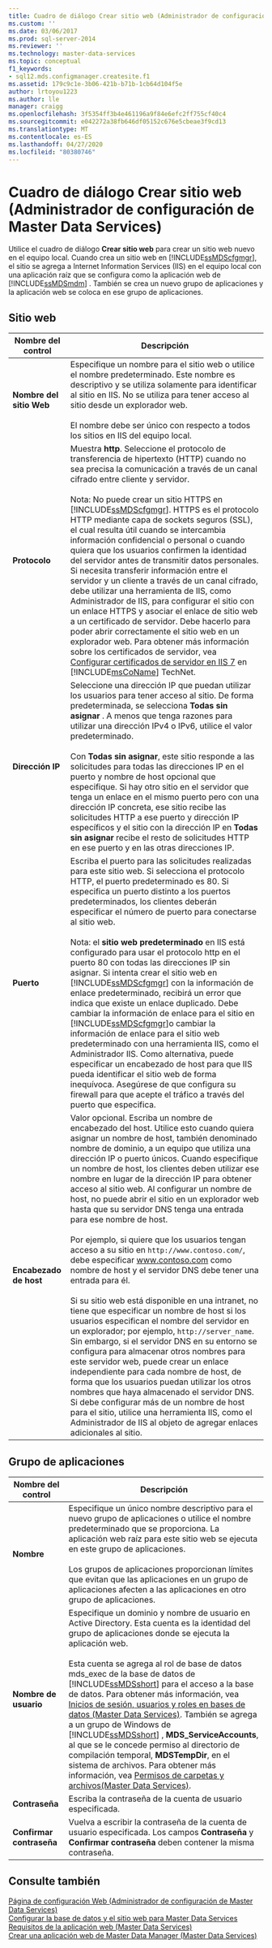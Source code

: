 ```yaml
---
title: Cuadro de diálogo Crear sitio web (Administrador de configuración de Master Data Services) | Microsoft Docs
ms.custom: ''
ms.date: 03/06/2017
ms.prod: sql-server-2014
ms.reviewer: ''
ms.technology: master-data-services
ms.topic: conceptual
f1_keywords:
- sql12.mds.configmanager.createsite.f1
ms.assetid: 179c9c1e-3b06-421b-b71b-1cb64d104f5e
author: lrtoyou1223
ms.author: lle
manager: craigg
ms.openlocfilehash: 3f5354ff3b4e461196a9f84e6efc2ff755cf40c4
ms.sourcegitcommit: e042272a38fb646df05152c676e5cbeae3f9cd13
ms.translationtype: MT
ms.contentlocale: es-ES
ms.lasthandoff: 04/27/2020
ms.locfileid: "80380746"
---
```

# <a name="create-website-dialog-box-master-data-services-configuration-manager"></a>Cuadro de diálogo Crear sitio web (Administrador de configuración de Master Data Services)
  Utilice el cuadro de diálogo **Crear sitio web** para crear un sitio web nuevo en el equipo local. Cuando crea un sitio web en [!INCLUDE[ssMDScfgmgr](../includes/ssmdscfgmgr-md.md)], el sitio se agrega a Internet Information Services (IIS) en el equipo local con una aplicación raíz que se configura como la aplicación web de [!INCLUDE[ssMDSmdm](../includes/ssmdsmdm-md.md)] . También se crea un nuevo grupo de aplicaciones y la aplicación web se coloca en ese grupo de aplicaciones.  
  
## <a name="web-site"></a>Sitio web  
  
|Nombre del control|Descripción|  
|------------------|-----------------|  
|**Nombre del sitio Web**|Especifique un nombre para el sitio web o utilice el nombre predeterminado. Este nombre es descriptivo y se utiliza solamente para identificar al sitio en IIS. No se utiliza para tener acceso al sitio desde un explorador web.<br /><br /> El nombre debe ser único con respecto a todos los sitios en IIS del equipo local.|  
|**Protocolo**|Muestra **http**. Seleccione el protocolo de transferencia de hipertexto (HTTP) cuando no sea precisa la comunicación a través de un canal cifrado entre cliente y servidor.<br /><br /> Nota: No puede crear un sitio HTTPS en [!INCLUDE[ssMDScfgmgr](../includes/ssmdscfgmgr-md.md)]. HTTPS es el protocolo HTTP mediante capa de sockets seguros (SSL), el cual resulta útil cuando se intercambia información confidencial o personal o cuando quiera que los usuarios confirmen la identidad del servidor antes de transmitir datos personales. Si necesita transferir información entre el servidor y un cliente a través de un canal cifrado, debe utilizar una herramienta de IIS, como Administrador de IIS, para configurar el sitio con un enlace HTTPS y asociar el enlace de sitio web a un certificado de servidor. Debe hacerlo para poder abrir correctamente el sitio web en un explorador web. Para obtener más información sobre los certificados de servidor, vea [Configurar certificados de servidor en IIS 7](https://go.microsoft.com/fwlink/?LinkId=163220) en [!INCLUDE[msCoName](../includes/msconame-md.md)] TechNet.|  
|**Dirección IP**|Seleccione una dirección IP que puedan utilizar los usuarios para tener acceso al sitio. De forma predeterminada, se selecciona **Todas sin asignar** . A menos que tenga razones para utilizar una dirección IPv4 o IPv6, utilice el valor predeterminado.<br /><br /> Con **Todas sin asignar**, este sitio responde a las solicitudes para todas las direcciones IP en el puerto y nombre de host opcional que especifique. Si hay otro sitio en el servidor que tenga un enlace en el mismo puerto pero con una dirección IP concreta, ese sitio recibe las solicitudes HTTP a ese puerto y dirección IP específicos y el sitio con la dirección IP en **Todas sin asignar** recibe el resto de solicitudes HTTP en ese puerto y en las otras direcciones IP.|  
|**Puerto**|Escriba el puerto para las solicitudes realizadas para este sitio web. Si selecciona el protocolo HTTP, el puerto predeterminado es 80. Si especifica un puerto distinto a los puertos predeterminados, los clientes deberán especificar el número de puerto para conectarse al sitio web.<br /><br /> Nota: el **sitio web predeterminado** en IIS está configurado para usar el protocolo http en el puerto 80 con todas las direcciones IP sin asignar. Si intenta crear el sitio web en [!INCLUDE[ssMDScfgmgr](../includes/ssmdscfgmgr-md.md)] con la información de enlace predeterminado, recibirá un error que indica que existe un enlace duplicado. Debe cambiar la información de enlace para el sitio en [!INCLUDE[ssMDScfgmgr](../includes/ssmdscfgmgr-md.md)]o cambiar la información de enlace para el sitio web predeterminado con una herramienta IIS, como el Administrador IIS. Como alternativa, puede especificar un encabezado de host para que IIS pueda identificar el sitio web de forma inequívoca. Asegúrese de que configura su firewall para que acepte el tráfico a través del puerto que especifica.|  
|**Encabezado de host**|Valor opcional. Escriba un nombre de encabezado del host. Utilice esto cuando quiera asignar un nombre de host, también denominado nombre de dominio, a un equipo que utiliza una dirección IP o puerto únicos. Cuando especifique un nombre de host, los clientes deben utilizar ese nombre en lugar de la dirección IP para obtener acceso al sitio web. Al configurar un nombre de host, no puede abrir el sitio en un explorador web hasta que su servidor DNS tenga una entrada para ese nombre de host.<br /><br /> Por ejemplo, si quiere que los usuarios tengan acceso a su sitio en `http://www.contoso.com/`, debe especificar www.contoso.com como nombre de host y el servidor DNS debe tener una entrada para él.<br /><br /> Si su sitio web está disponible en una intranet, no tiene que especificar un nombre de host si los usuarios especifican el nombre del servidor en un explorador; por ejemplo, `http://server_name`. Sin embargo, si el servidor DNS en su entorno se configura para almacenar otros nombres para este servidor web, puede crear un enlace independiente para cada nombre de host, de forma que los usuarios puedan utilizar los otros nombres que haya almacenado el servidor DNS. Si debe configurar más de un nombre de host para el sitio, utilice una herramienta IIS, como el Administrador de IIS al objeto de agregar enlaces adicionales al sitio.|  
  
## <a name="application-pool"></a>Grupo de aplicaciones  
  
|Nombre del control|Descripción|  
|------------------|-----------------|  
|**Nombre**|Especifique un único nombre descriptivo para el nuevo grupo de aplicaciones o utilice el nombre predeterminado que se proporciona. La aplicación web raíz para este sitio web se ejecuta en este grupo de aplicaciones.<br /><br /> Los grupos de aplicaciones proporcionan límites que evitan que las aplicaciones en un grupo de aplicaciones afecten a las aplicaciones en otro grupo de aplicaciones.|  
|**Nombre de usuario**|Especifique un dominio y nombre de usuario en Active Directory. Esta cuenta es la identidad del grupo de aplicaciones donde se ejecuta la aplicación web.<br /><br /> Esta cuenta se agrega al rol de base de datos mds_exec de la base de datos de [!INCLUDE[ssMDSshort](../includes/ssmdsshort-md.md)] para el acceso a la base de datos. Para obtener más información, vea [Inicios de sesión, usuarios y roles en bases de datos &#40;Master Data Services&#41;](database-logins-users-and-roles-master-data-services.md). También se agrega a un grupo de Windows de [!INCLUDE[ssMDSshort](../includes/ssmdsshort-md.md)] , **MDS_ServiceAccounts**, al que se le concede permiso al directorio de compilación temporal, **MDSTempDir**, en el sistema de archivos. Para obtener más información, vea [Permisos de carpetas y archivos&#40;Master Data Services&#41;](../../2014/master-data-services/folder-and-file-permissions-master-data-services.md).|  
|**Contraseña**|Escriba la contraseña de la cuenta de usuario especificada.|  
|**Confirmar contraseña**|Vuelva a escribir la contraseña de la cuenta de usuario especificada. Los campos **Contraseña** y **Confirmar contraseña** deben contener la misma contraseña.|  
  
## <a name="see-also"></a>Consulte también  
 [Página de configuración Web &#40;Administrador de configuración de Master Data Services&#41;](../../2014/master-data-services/web-configuration-page-master-data-services-configuration-manager.md)   
 [Configurar la base de datos y el sitio web para Master Data Services](../../2014/master-data-services/set-up-the-database-and-website-for-master-data-services.md)   
 [Requisitos de la aplicación web &#40;Master Data Services&#41;](install-windows/web-application-requirements-master-data-services.md)   
 [Crear una aplicación web de Master Data Manager &#40;Master Data Services&#41;](install-windows/create-a-master-data-manager-web-application-master-data-services.md)  
  
  
